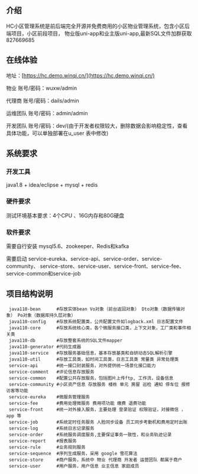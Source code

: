 
## 介绍

HC小区管理系统是前后端完全开源并免费商用的小区物业管理系统，包含小区后端项目，小区前段项目，
物业版uni-app和业主版uni-app,最新SQL文件加群获取827669685

## 在线体验

地址：[https://hc.demo.winqi.cn/](https://hc.demo.winqi.cn/)

物业 账号/密码：wuxw/admin

代理商 账号/密码：dails/admin

运维团队 账号/密码：admin/admin

开发团队 账号/密码：dev/(由于开发者权限较大，删除数据会影响稳定性，查看具体功能，可以单独部署在u_user 表中修改)

## 系统要求

### 开发工具

java1.8 + idea/eclipse + mysql + redis

### 硬件要求

测试环境基本要求：4个CPU 、16G内存和80G硬盘

### 软件要求

需要自行安装 mysql5.6、zookeeper、Redis和kafka

需要启动 service-eureka、service-api、service-order、service-community、
service-store、service-user、service-front、service-fee、service-common和service-job


## 项目结构说明

     java110-bean      #存放实体bean Vo对象（前台返回对象） Dto对象（数据传输对象） Po对象（数据库持久层对象）
     java110-config    #存放系统配置类，公共配置文件如logback.xml 日志配置文件
     java110-core      #存放系统核心类，各个微服务接口类，上下文对象，工厂类和事件相关类
     java110-db        #存放整套系统的SQL文件mapper
     java110-generator #代码生成器
     java110-service   #存放服务基础信息，基本存放基类和自研动态SQL解析引擎
     java110-util      #存放工具类，如时间工具类，日志工具类 常量类 异常处理类
     service-api       #统一接口封装服务，对外提供统一场景化接口能力
     service-comment   #评论信息存放服务
     service-common    #配置公共存放服务，包括图片上传ftp, 工作流，设备信息
     service-community #小区资产信息 存放服务 楼栋 单元 房屋 巡检 通知 停车位 报修 访客等功能
     service-eureka    #微服务管理服务
     service-fee       #费用处理微服务 费用项功能 缴费 退费功能
     service-front     #统一对外接入服务，主要处理 登录验证 权限验证，对接微信 ，app 等
     service-job       #系统定时任务服务 人脸同步设备 员工同步考勤机和费用定时出账
     service-log       #系统日志记录服务
     service-order     #系统服务调度服务,主要保证事务一致性，和业务轨迹记录
     service-report    #报表服务
     service-rule      #业务规则服务
     service-sequence  #序列生成服务，采用 google 雪花算法
     service-store     #商户服务，系统中 物业 代理商 开发者 运营团队 都属于商户
     service-user      #用户服务，用户信息 业主信息 家庭成员